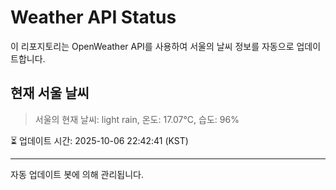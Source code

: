 
# Weather API Status

이 리포지토리는 OpenWeather API를 사용하여 서울의 날씨 정보를 자동으로 업데이트합니다.

## 현재 서울 날씨
> 서울의 현재 날씨: light rain, 온도: 17.07°C, 습도: 96%

⏳ 업데이트 시간: 2025-10-06 22:42:41 (KST)

---
자동 업데이트 봇에 의해 관리됩니다.
